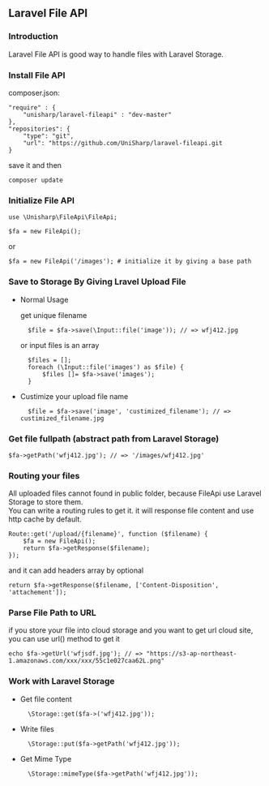 ## Laravel File API

### Introduction

Laravel File API is good way to handle files with Laravel Storage.

### Install File API

composer.json:

    "require" : {
        "unisharp/laravel-fileapi" : "dev-master"
    }, 
    "repositories": {
        "type": "git",
        "url": "https://github.com/UniSharp/laravel-fileapi.git
    }

save it and then 

    composer update    

### Initialize File API

    use \Unisharp\FileApi\FileApi;
    
    $fa = new FileApi();
    
or
    
    $fa = new FileApi('/images'); # initialize it by giving a base path
    

### Save to Storage By Giving Lravel Upload File

* Normal Usage

    get unique filename

        $file = $fa->save(\Input::file('image')); // => wfj412.jpg
    
    or input files is an array
    
        $files = [];
        foreach (\Input::file('images') as $file) {
            $files []= $fa->save('images');
        }
    
* Custimize your upload file name

        $file = $fa->save('image', 'custimized_filename'); // => custimized_filename.jpg
          

### Get file fullpath (abstract path from Laravel Storage)

    $fa->getPath('wfj412.jpg'); // => '/images/wfj412.jpg'
    
### Routing your files

All uploaded files cannot found in public folder, because FileApi use Laravel Storage to store them.  
You can write a routing rules to get it. it will response file content and use http cache by default.

    Route::get('/upload/{filename}', function ($filename) {
        $fa = new FileApi();
        return $fa->getResponse($filename);
    });
    
and it can add headers array by optional

    return $fa->getResponse($filename, ['Content-Disposition', 'attachement']);
    
### Parse File Path to URL
if you store your file into cloud storage and you want to get url cloud site,
you can use url() method to get it

    echo $fa->getUrl('wfjsdf.jpg'); // => "https://s3-ap-northeast-1.amazonaws.com/xxx/xxx/55c1e027caa62L.png"
    
### Work with Laravel Storage

* Get file content

        \Storage::get($fa->('wfj412.jpg'));
        
* Write files

        \Storage::put($fa->getPath('wfj412.jpg'));
        
* Get Mime Type

        \Storage::mimeType($fa->getPath('wfj412.jpg'));
    
